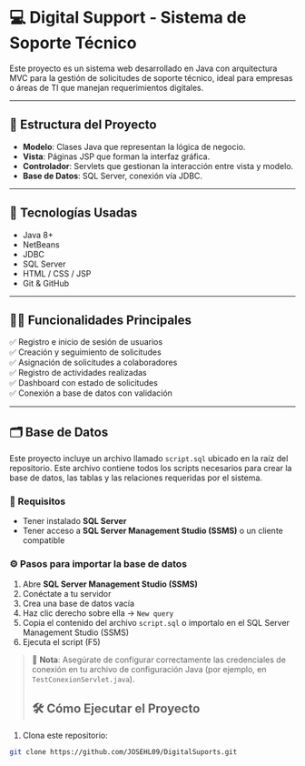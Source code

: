# 💻 Digital Support - Sistema de Soporte Técnico

Este proyecto es un sistema web desarrollado en Java con arquitectura MVC para la gestión de solicitudes de soporte técnico, ideal para empresas o áreas de TI que manejan requerimientos digitales.

---

## 📂 Estructura del Proyecto

- **Modelo**: Clases Java que representan la lógica de negocio.
- **Vista**: Páginas JSP que forman la interfaz gráfica.
- **Controlador**: Servlets que gestionan la interacción entre vista y modelo.
- **Base de Datos**: SQL Server, conexión vía JDBC.

---

## 🧩 Tecnologías Usadas

- Java 8+
- NetBeans
- JDBC
- SQL Server
- HTML / CSS / JSP
- Git & GitHub

---

## 🧑‍💻 Funcionalidades Principales

✅ Registro e inicio de sesión de usuarios  
✅ Creación y seguimiento de solicitudes  
✅ Asignación de solicitudes a colaboradores  
✅ Registro de actividades realizadas  
✅ Dashboard con estado de solicitudes  
✅ Conexión a base de datos con validación  

---
## 🗂️ Base de Datos

Este proyecto incluye un archivo llamado `script.sql` ubicado en la raíz del repositorio. Este archivo contiene todos los scripts necesarios para crear la base de datos, las tablas y las relaciones requeridas por el sistema.

### 🧾 Requisitos

- Tener instalado **SQL Server**
- Tener acceso a **SQL Server Management Studio (SSMS)** o un cliente compatible

### ⚙️ Pasos para importar la base de datos

1. Abre **SQL Server Management Studio (SSMS)**
2. Conéctate a tu servidor
3. Crea una base de datos vacía
4. Haz clic derecho sobre ella → `New query`
5. Copia el contenido del archivo `script.sql` o importalo en el SQL Server Management Studio (SSMS)
6. Ejecuta el script (F5)

> 🔐 **Nota**: Asegúrate de configurar correctamente las credenciales de conexión en tu archivo de configuración Java (por ejemplo, en `TestConexionServlet.java`).
>
> ## 🛠️ Cómo Ejecutar el Proyecto

1. Clona este repositorio:

```bash
git clone https://github.com/JOSEHL09/DigitalSuports.git


